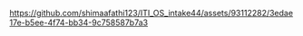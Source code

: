 

https://github.com/shimaafathi123/ITI_OS_intake44/assets/93112282/3edae17e-b5ee-4f74-bb34-9c758587b7a3

